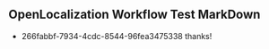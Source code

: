## OpenLocalization Workflow Test MarkDown
* 266fabbf-7934-4cdc-8544-96fea3475338 thanks!

<!--HONumber=Sep16_HO1-->


